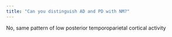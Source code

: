 ```yaml
---
title: "Can you distinguish AD and PD with NM?"
---
```

No, same pattern of low posterior temporoparietal cortical activity

